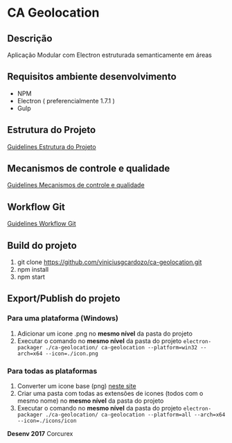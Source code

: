 # CA Geolocation

## Descrição
Aplicação Modular com Electron estruturada semanticamente em áreas


## Requisitos ambiente desenvolvimento
- NPM
- Electron ( preferencialmente 1.7.1 )
- Gulp

## Estrutura do Projeto

[Guidelines Estrutura do Projeto](https://docs.google.com/a/medgrupo.com.br/document/d/1E74HzqggBFEaP0KhCz0FB_6yymEneTPxRla9Fd-zy_Y/edit?usp=sharing "Estrutura do Projeto")

## Mecanismos de controle e qualidade

[Guidelines Mecanismos de controle e qualidade](https://docs.google.com/a/medgrupo.com.br/document/d/1bILLkbjKtbnS9xbH9S27zD_F5FsQUbVb1V1btwDqCKg/edit?usp=sharing "Mecanismos de controle e qualidade")

## Workflow Git

[Guidelines  Workflow Git](https://docs.google.com/a/medgrupo.com.br/document/d/1m2dMAIeoEIfow70hEDMqGHxD5WFN-0n8LeeE6DXEsOY/edit?usp=sharing "Guia Workflow Git")

## Build do projeto

1. git clone https://github.com/viniciusgcardozo/ca-geolocation.git
2. npm install
3. npm start

## Export/Publish do projeto

### Para uma plataforma (Windows)
1. Adicionar um icone .png no **mesmo nível** da pasta do projeto
2. Executar o comando no **mesmo nível** da pasta do projeto ```electron-packager ./ca-geolocation/ ca-geolocation --platform=win32 --arch=x64 --icon=./icon.png```

### Para todas as plataformas
1. Converter um icone base (png) [neste site](https://iconverticons.com/online/)
2. Criar uma pasta com todas as extensões de icones (todos com o mesmo nome) no **mesmo nível** da pasta do projeto
3. Executar o comando no **mesmo nível** da pasta do projeto ```electron-packager ./ca-geolocation/ ca-geolocation --platform=all --arch=x64 --icon=./icons/icon```

 **Desenv 2017** Corcurex
